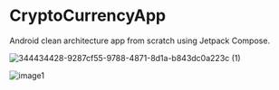 # CryptoCurrencyApp

Android clean architecture app from scratch using Jetpack Compose.

![344434428-9287cf55-9788-4871-8d1a-b843dc0a223c (1)](https://github.com/user-attachments/assets/406fa9fb-5af9-46ec-9805-8d2ff2a081e8)

![image1](https://github.com/user-attachments/assets/1927dfea-de7c-4fb3-8160-9891567f704c)


